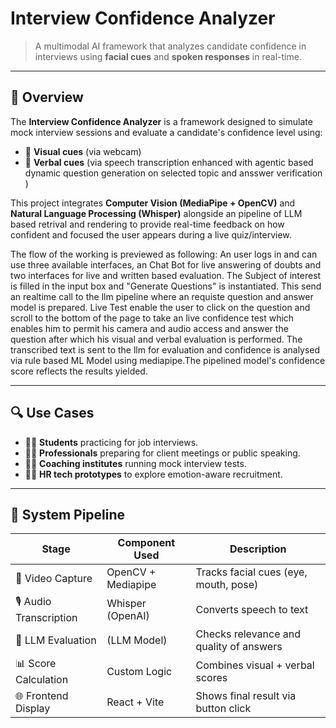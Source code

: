 # Interview Confidence Analyzer

> A multimodal AI framework that analyzes candidate confidence in interviews using **facial cues** and **spoken responses** in real-time.

---

## 📌 Overview

The **Interview Confidence Analyzer** is a framework designed to simulate mock interview sessions and evaluate a candidate's confidence level using:

- 🎥 **Visual cues** (via webcam)
- 🎤 **Verbal cues** (via speech transcription enhanced with agentic based dynamic question generation on selected topic and ansswer verification )

This project integrates **Computer Vision (MediaPipe + OpenCV)** and **Natural Language Processing (Whisper)** alongside an pipeline of LLM based retrival and rendering to provide real-time feedback on how confident and focused the user appears during a live quiz/interview.

The flow of the  working is previewed as  following: An user logs in and can use three available interfaces, an Chat Bot for live answering of doubts and two interfaces for live and written based evaluation.
The Subject of interest is filled in the input box and "Generate Questions" is instantiated. This send an realtime call to the llm pipeline where an requiste question and answer model is prepared. Live Test enable the user to click on the question and scroll to the bottom of the page to take an live confidence test which  enables him to permit his camera and audio access and answer the question after which his visual and verbal evaluation is performed. The transcribed text is sent to the llm for evaluation and confidence is analysed via rule based ML Model using mediapipe.The pipelined model's confidence score  reflects the results yielded.

---

## 🔍 Use Cases

- 🧑‍🎓 **Students** practicing for job interviews.
- 🧑‍💼 **Professionals** preparing for client meetings or public speaking.
- 🧑‍🏫 **Coaching institutes** running mock interview tests.
- 🧑‍💼 **HR tech prototypes** to explore emotion-aware recruitment.

---

## 🧬 System Pipeline

| Stage                   | Component Used                          | Description                             |
| ----------------------- | --------------------------------------- | --------------------------------------- |
| 🎥 Video Capture        | OpenCV + Mediapipe                      | Tracks facial cues (eye, mouth, pose)   |
| 🎙️ Audio Transcription | Whisper (OpenAI)                        | Converts speech to text                 |
| 🧠 LLM Evaluation       | (LLM Model) | Checks relevance and quality of answers |
| 📊 Score Calculation    | Custom Logic                            | Combines visual + verbal scores         |
| 🌐 Frontend Display     | React + Vite                                  | Shows final result via button click     |

